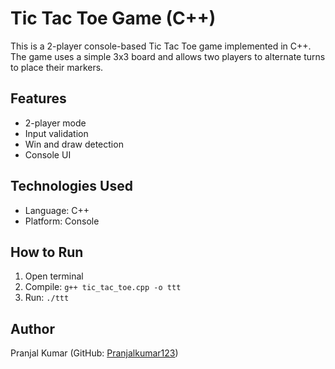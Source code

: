 # Tic Tac Toe Game (C++) 
This is a 2-player console-based Tic Tac Toe game implemented in C++. The game uses a simple 3x3 board and allows two players to alternate turns to place their markers.

## Features
- 2-player mode
- Input validation
- Win and draw detection
- Console UI

## Technologies Used
- Language: C++
- Platform: Console

## How to Run
1. Open terminal
2. Compile: `g++ tic_tac_toe.cpp -o ttt`
3. Run: `./ttt`

## Author
Pranjal Kumar (GitHub: [Pranjalkumar123](https://github.com/Pranjalkumar123))
